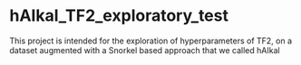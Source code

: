 # hAIkal_TF2_exploratory_test
This project is intended for the exploration of hyperparameters of TF2, on a dataset augmented with a Snorkel based approach that we called hAIkal 
